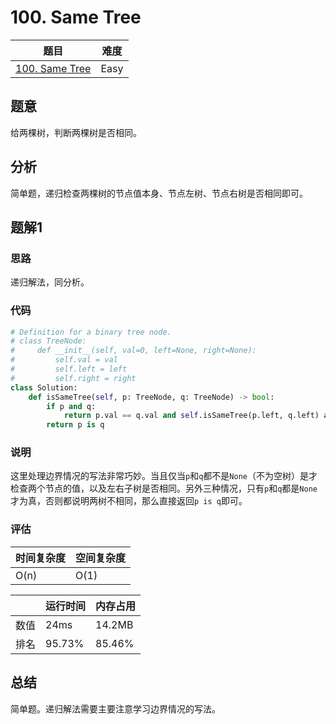# 100. Same Tree

| 题目 | 难度 |
| ---- | ---- |
| [100. Same Tree](https://leetcode.com/problems/same-tree/) | Easy |

## 题意

给两棵树，判断两棵树是否相同。

## 分析

简单题，递归检查两棵树的节点值本身、节点左树、节点右树是否相同即可。

## 题解1

### 思路

递归解法，同分析。

### 代码

```python
# Definition for a binary tree node.
# class TreeNode:
#     def __init__(self, val=0, left=None, right=None):
#         self.val = val
#         self.left = left
#         self.right = right
class Solution:
    def isSameTree(self, p: TreeNode, q: TreeNode) -> bool:
        if p and q:
            return p.val == q.val and self.isSameTree(p.left, q.left) and self.isSameTree(p.right, q.right)
        return p is q
```

### 说明

这里处理边界情况的写法非常巧妙。当且仅当`p`和`q`都不是`None`（不为空树）是才检查两个节点的值，以及左右子树是否相同。另外三种情况，只有`p`和`q`都是`None`才为真，否则都说明两树不相同，那么直接返回`p is q`即可。

### 评估

| 时间复杂度 | 空间复杂度 |
| ---- | ---- |
| O(n) | O(1) |

| | 运行时间 | 内存占用 |
| ---- | ---- | ---- |
| 数值 | 24ms | 14.2MB |
| 排名 | 95.73% | 85.46% |

## 总结

简单题。递归解法需要主要注意学习边界情况的写法。
